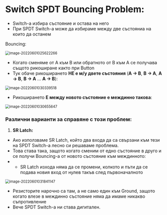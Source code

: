 # **Switch SPDT Bouncing Problem:**

- Switch-a избира състояние и остава на него
- При SPDT Switch-a може да избираме между две състояниа на които да останем



Bouncing:

<img src="C:\Users\Gosho\Desktop\GitHub\8-bit-Computer\Pictures\image-20220601025622266.png" alt="image-20220601025622266" style="zoom: 80%;" />

- Когато сменяме от A към B или обратното от B към А се получава същото рикоширане както при Button
- Тук обаче рикоширането **НЕ е м/у двете състояния** (**A -> B**, **B -> A**, **A -> B**, **B -> A** ... **A -> B**):

<img src="C:\Users\Gosho\AppData\Roaming\Typora\typora-user-images\image-20220601030339518.png" alt="image-20220601030339518" style="zoom:80%;" />





- Рикоширането **Е между новото състояние е междинно такова**:

<img src="C:\Users\Gosho\Desktop\GitHub\8-bit-Computer\Pictures\image-20220601030655647.png" alt="image-20220601030655647" style="zoom:80%;" />

### Различни варианти за справяне с този проблем:

1. **SR Latch:**

- Ако използваме SR Latch, който два входа да са свързани към тези на SPDT Switch-a лесно си решаваме проблема.
- Това става така, защото когато сменим от едно състояние в друго и се получи Bouncing-a от новото състояние към междинното:
- - SR Latch изхода няма да се промени, колкото и пъти да се подава новия вход от нулев такъв след първоначалното



<img src="C:\Users\Gosho\Desktop\GitHub\8-bit-Computer\Pictures\image-20220601031841147.png" alt="image-20220601031841147" style="zoom:80%;" />

- Резисторите нарочно са там, а не само един към Ground, защото когато влезе в междинно състояние няма да имаме никакво съпротивление
- Вече SPDT Switch-a ни става дигитален.

